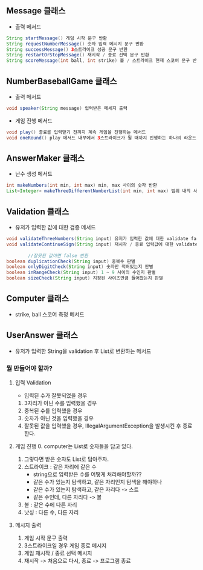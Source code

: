 ## Message 클래스
- 출력 메서드
```java
String startMessage() 게임 시작 문구 반환
String requestNumberMessage() 숫자 입력 메시지 문구 반환
String successMessage() 3스트라이크 성공 문구 반환
String restartOrStopMessage() 재시작 / 종료 선택 문구 반환
String scoreMessage(int ball, int strike) 볼 / 스트라이크 현재 스코어 문구 반환
```

## NumberBaseballGame 클래스
- 출력 메서드
```java
void speaker(String message) 입력받은 메세지 출력
```
- 게임 진행 메서드
```java
void play() 종료를 입력받기 전까지 계속 게임을 진행하는 메서드
void oneRound() play 메서드 내부에서 3스트라이크가 될 때까지 진행하는 하나의 라운드
```

## AnswerMaker 클래스
- 난수 생성 메서드
```java
int makeNumbers(int min, int max) min, max 사이의 숫자 반환
List<Integer> makeThreeDifferentNumberList(int min, int max) 범위 내의 서로 다른 세 숫자를 리스트로 반환
```

## Validation 클래스
- 유저가 입력한 값에 대한 검증 메서드
```java
void validateThreeNumbers(String input) 유저가 입력한 값에 대한 validate false가 걸리면 Exception 던지기
void validateContinueSign(String input) 재시작 / 종료 입력값에 대한 validate, false 걸리면 Exception 던지기
        
        //잘못된 값이면 false 반환
boolean duplicationCheck(String input) 중복수 판별 
boolean onlyDigitCheck(String input) 숫자만 적혀있는지 판별
boolean inRangeCheck(String input) 1 ~ 9 사이의 수인지 판별
boolean sizeCheck(String input) 지정된 사이즈만큼 들어왔는지 판별
```

## Computer 클래스
- strike, ball 스코어 측정 메서드

## UserAnswer 클래스
- 유저가 입력한 String을 validation 후 List<Integer>로 변환하는 메서드



### 뭘 만들어야 할까?

1. 입력 Validation
    - 입력된 수가 잘못되었을 경우
    1. 3자리가 아닌 수를 입력했을 경우
    2. 중복된 수를 입력했을 경우
    3. 숫자가 아닌 것을 입력했을 경우
    4. 잘못된 값을 입력했을 경우, IllegalArgumentException을 발생시킨 후 종료한다.

2. 게임 진행
    0. computer는 List<Integer>로 숫자들을 담고 있다.
    1. 그렇다면 받은 숫자도 List<Integer>로 담아주자.
    1. 스트라이크 : 같은 자리에 같은 수
        - string으로 입력받은 수를 어떻게 처리해야할까??
        - 같은 수가 있는지 탐색하고, 같은 자리인지 탐색을 해야하나
        - 같은 수가 있는지 탐색하고, 같은 자리다 -> 스트
        - 같은 수인데, 다른 자리다 -> 볼
    2. 볼 : 같은 수에 다른 자리
    3. 낫싱 : 다른 수, 다른 자리

3. 메시지 출력
    1. 게임 시작 문구 출력
    2. 3스트라이크일 경우 게임 종료 메시지
    3. 게임 재시작 / 종료 선택 메시지
    4. 재시작 -> 처음으로 다시, 종료 -> 프로그램 종료